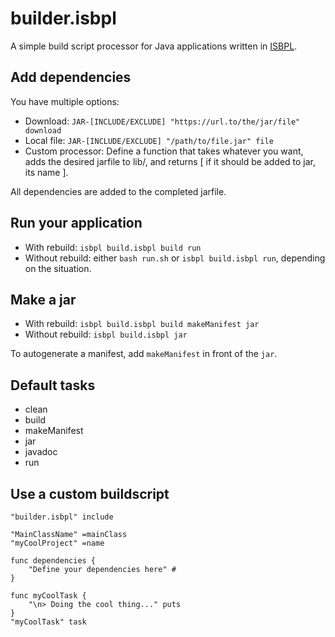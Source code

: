 # builder.isbpl

A simple build script processor for Java applications written in [ISBPL](https://github.com/TudbuT/ISBPL).

## Add dependencies

You have multiple options:
- Download: `JAR-[INCLUDE/EXCLUDE] "https://url.to/the/jar/file" download`
- Local file: `JAR-[INCLUDE/EXCLUDE] "/path/to/file.jar" file`
- Custom processor: Define a function that takes whatever you want, adds the desired jarfile to lib/, and returns [ if it should be added to jar, its name ].

All dependencies are added to the completed jarfile.

## Run your application

- With rebuild: `isbpl build.isbpl build run`
- Without rebuild: either `bash run.sh` or `isbpl build.isbpl run`, depending on the situation.

## Make a jar

- With rebuild: `isbpl build.isbpl build makeManifest jar`
- Without rebuild: `isbpl build.isbpl jar`

To autogenerate a manifest, add `makeManifest` in front of the `jar`.

## Default tasks

- clean
- build
- makeManifest
- jar
- javadoc
- run

## Use a custom buildscript

```isbpl
"builder.isbpl" include

"MainClassName" =mainClass
"myCoolProject" =name

func dependencies {
    "Define your dependencies here" #
}

func myCoolTask {
    "\n> Doing the cool thing..." puts
}
"myCoolTask" task
```
